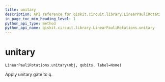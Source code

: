```yaml
---
title: unitary
description: API reference for qiskit.circuit.library.LinearPauliRotations.unitary
in_page_toc_min_heading_level: 1
python_api_type: method
python_api_name: qiskit.circuit.library.LinearPauliRotations.unitary
---
```


# unitary

<span id="qiskit.circuit.library.LinearPauliRotations.unitary" />

`LinearPauliRotations.unitary(obj, qubits, label=None)`

Apply unitary gate to q.

